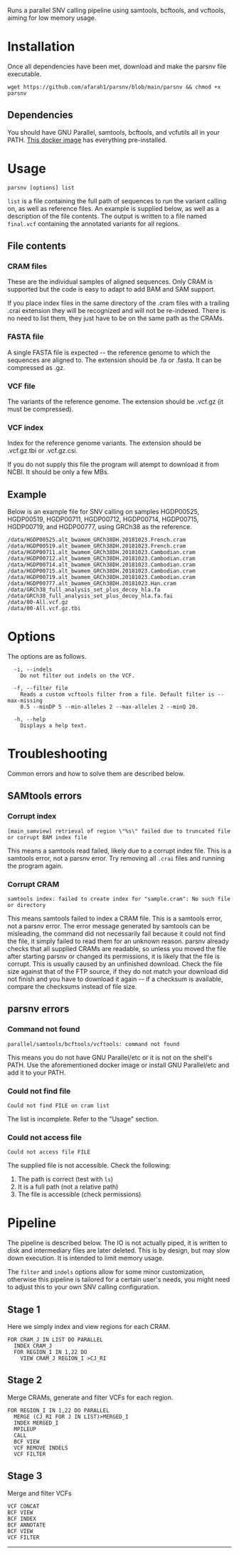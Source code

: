 Runs a parallel SNV calling pipeline using samtools, bcftools, and vcftools,
aiming for low memory usage.

# Installation

Once all dependencies have been met, download and make the parsnv file 
executable.

```
wget https://github.com/afarah1/parsnv/blob/main/parsnv && chmod +x parsnv
```

## Dependencies

You should have GNU Parallel, samtools, bcftools, and vcfutils all in your
PATH. [This docker image](https://hub.docker.com/repository/docker/afarah1/ubuntu-samtools) has everything pre-installed.

# Usage

`parsnv [options] list`

`list` is a file containing the full path of sequences to run the variant
calling on, as well as reference files. An example is supplied below, as well
as a description of the file contents. The output is written to a file named
`final.vcf` containing the annotated variants for all regions.

## File contents

### CRAM files 

These are the individual samples of aligned sequences. Only CRAM is supported
but the code is easy to adapt to add BAM and SAM support.

If you place index files in the same directory of the .cram files with a
trailing .crai extension they will be recognized and will not be re-indexed.
There is no need to list them, they just have to be on the same path as the
CRAMs.

### FASTA file

A single FASTA file is expected -- the reference genome to which the sequences
are aligned to. The extension should be .fa or .fasta. It can be compressed as
.gz.

###  VCF file 

The variants of the reference genome. The extension should be .vcf.gz (it must
be compressed).

### VCF index 

Index for the reference genome variants. The extension should be .vcf.gz.tbi or
.vcf.gz.csi.

If you do not supply this file the program will atempt to download it from
NCBI. It should be only a few MBs.

## Example

Below is an example file for SNV calling on samples HGDP00525, HGDP00519,
HGDP00711, HGDP00712, HGDP00714, HGDP00715, HGDP00719, and HGDP00777, using
GRCh38 as the reference.

```
/data/HGDP00525.alt_bwamem_GRCh38DH.20181023.French.cram
/data/HGDP00519.alt_bwamem_GRCh38DH.20181023.French.cram
/data/HGDP00711.alt_bwamem_GRCh38DH.20181023.Cambodian.cram
/data/HGDP00712.alt_bwamem_GRCh38DH.20181023.Cambodian.cram
/data/HGDP00714.alt_bwamem_GRCh38DH.20181023.Cambodian.cram
/data/HGDP00715.alt_bwamem_GRCh38DH.20181023.Cambodian.cram
/data/HGDP00719.alt_bwamem_GRCh38DH.20181023.Cambodian.cram
/data/HGDP00777.alt_bwamem_GRCh38DH.20181023.Han.cram
/data/GRCh38_full_analysis_set_plus_decoy_hla.fa
/data/GRCh38_full_analysis_set_plus_decoy_hla.fa.fai
/data/00-All.vcf.gz
/data/00-All.vcf.gz.tbi
```

# Options

The options are as follows.

```
  -i, --indels
    Do not filter out indels on the VCF.

  -f, --filter file
    Reads a custom vcftools filter from a file. Default filter is --max-missing
    0.5 --minDP 5 --min-alleles 2 --max-alleles 2 --minQ 20.

  -h, --help
    Displays a help text.
```

# Troubleshooting

Common errors and how to solve them are described below.

## SAMtools errors

### Corrupt index

```
[main_samview] retrieval of region \"%s\" failed due to truncated file or corrupt BAM index file
```

This means a samtools read failed, likely due to a corrupt index file. This is
a samtools error, not a parsnv error. Try removing all `.crai` files and
running the program again. 

### Corrupt CRAM

```
samtools index: failed to create index for "sample.cram": No such file or directory
```

This means samtools failed to index a CRAM file.  This is a samtools error, not
a parsnv error. The error message generated by samtools can be misleading, the
command did not necessarily fail because it could not find the file, it simply
failed to read them for an unknown reason. parsnv already checks that all
supplied CRAMs are readable, so unless you moved the file after starting parsnv
or changed its permissions, it is likely that the file is corrupt. This is
usually caused by an unfinished download. Check the file size against that of
the FTP source, if they do not match your download did not finish and you have
to download it again -- if a checksum is available, compare the checksums
instead of file size.

## parsnv errors

### Command not found

```
parallel/samtools/bcftools/vcftools: command not found
```

This means you do not have GNU Parallel/etc or it is not on the shell's PATH. Use
the aforementioned docker image or install GNU Parallel/etc and add it to your
PATH.

### Could not find file

```
Could not find FILE on cram list
```

The list is incomplete. Refer to the "Usage" section.

### Could not access file

```
Could not access file FILE
```

The supplied file is not accessible. Check the following:

1. The path is correct (test with `ls`)
2. It is a full path (not a relative path)
3. The file is accessible (check permissions)

# Pipeline

The pipeline is described below. The IO is not actually piped, it is written to
disk and intermediary files are later deleted. This is by design, but may slow
down execution. It is intended to limit memory usage.

The `filter` and `indels` options allow for some minor customization, otherwise
this pipeline is tailored for a certain user's needs, you might need to adjust
this to your own SNV calling configuration. 

## Stage 1 

Here we simply index and view regions for each CRAM.

```
FOR CRAM_J IN LIST DO PARALLEL
  INDEX CRAM_J
  FOR REGION_I IN 1,22 DO
    VIEW CRAM_J REGION_I >CJ_RI
```

## Stage 2 

Merge CRAMs, generate and filter VCFs for each region.

```
FOR REGION_I IN 1,22 DO PARALLEL
  MERGE (CJ_RI FOR J IN LIST)>MERGED_I
  INDEX MERGED_I
  MPILEUP
  CALL
  BCF VIEW
  VCF REMOVE INDELS
  VCF FILTER
```

## Stage 3 

Merge and filter VCFs

```
VCF CONCAT
BCF VIEW
BCF INDEX
BCF ANNOTATE
BCF VIEW
VCF FILTER
```
****
